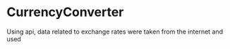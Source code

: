 # CurrencyConverter
Using api, data related to exchange rates were taken from the internet and used
